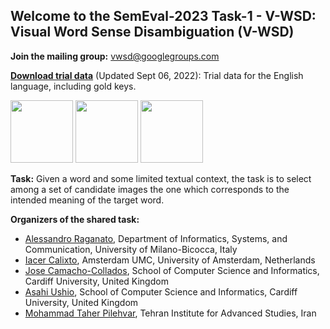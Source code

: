 ## Welcome to the SemEval-2023 Task-1 - V-WSD: Visual Word Sense Disambiguation (V-WSD)

**Join the mailing group:** [vwsd@googlegroups.com](vwsd@googlegroups.com)

**[Download trial data](https://drive.google.com/file/d/1LbVRPq3NdEscawk6-Vn5hH41s3rs68gE/view?usp=sharing)** (Updated Sept 06, 2022): Trial data for the English language, including gold keys.

<!-- <img src="/vwsd/docs/assets/image.172.jpg" style="object-fit:scale-down;"> -->
<!-- ![sample image](/vwsd/docs/assets/image.172.jpg) -->

<p float="left">
  <img src="/vwsd/docs/assets/image.172.jpg" width="100" />
  <img src="/vwsd/docs/assets/image.172.jpg" width="100" /> 
  <img src="/vwsd/docs/assets/image.172.jpg" width="100" />
</p>

<!-- | Image 1  | Image 2 | -->
<!-- | ------------- | ------------- | -->
<!-- | ![sample image](/vwsd/docs/assets/image.172.jpg)  | ![sample image](/vwsd/docs/assets/image.173.jpg)  | -->

**Task:** Given a word and some limited textual context, the task is to select among a set of candidate images the one which corresponds to the intended meaning of the target word.


**Organizers of the shared task:**

- [Alessandro Raganato](https://raganato.github.io/), 
Department of Informatics, Systems, and Communication, University of Milano-Bicocca, Italy
- [Iacer Calixto](https://iacercalixto.github.io/), 
Amsterdam UMC, University of Amsterdam, Netherlands
- [Jose Camacho-Collados](https://josecamachocollados.com/), 
School of Computer Science and Informatics, Cardiff University, United Kingdom
- [Asahi Ushio](https://asahiushio.com/), 
School of Computer Science and Informatics, Cardiff University, United Kingdom
- [Mohammad Taher Pilehvar](https://pilehvar.github.io/), 
Tehran Institute for Advanced Studies, Iran

